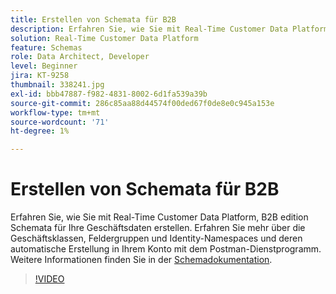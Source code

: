 ```yaml
---
title: Erstellen von Schemata für B2B
description: Erfahren Sie, wie Sie mit Real-Time Customer Data Platform, B2B edition Schemata für Ihre Geschäftsdaten erstellen.
solution: Real-Time Customer Data Platform
feature: Schemas
role: Data Architect, Developer
level: Beginner
jira: KT-9258
thumbnail: 338241.jpg
exl-id: bbb47887-f982-4831-8002-6d1fa539a39b
source-git-commit: 286c85aa88d44574f00ded67f0de8e0c945a153e
workflow-type: tm+mt
source-wordcount: '71'
ht-degree: 1%

---
```


# Erstellen von Schemata für B2B

Erfahren Sie, wie Sie mit Real-Time Customer Data Platform, B2B edition Schemata für Ihre Geschäftsdaten erstellen. Erfahren Sie mehr über die Geschäftsklassen, Feldergruppen und Identity-Namespaces und deren automatische Erstellung in Ihrem Konto mit dem Postman-Dienstprogramm. Weitere Informationen finden Sie in der [Schemadokumentation](https://experienceleague.adobe.com/docs/experience-platform/xdm/home.html?lang=de).

>[!VIDEO](https://video.tv.adobe.com/v/338241?learn=on&enablevpops)
